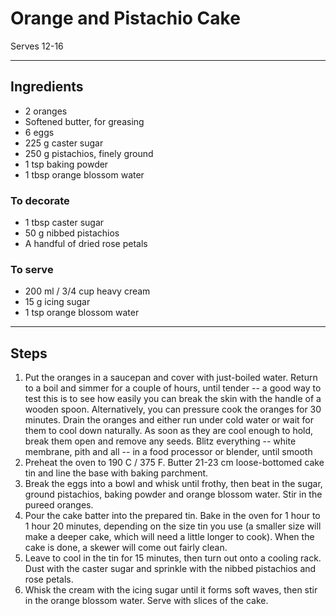# Orange and Pistachio Cake

Serves 12-16

---

## Ingredients

* 2 oranges
* Softened butter, for greasing
* 6 eggs
* 225 g caster sugar
* 250 g pistachios, finely ground
* 1 tsp baking powder
* 1 tbsp orange blossom water

### To decorate
* 1 tbsp caster sugar
* 50 g nibbed pistachios
* A handful of dried rose petals

### To serve
* 200 ml / 3/4 cup heavy cream
* 15 g icing sugar
* 1 tsp orange blossom water

---

## Steps

1.  Put the oranges in a saucepan and cover with just-boiled water. Return to a boil and simmer for a couple of hours, until tender -- a good way to test this is to see how easily you can break the skin with the handle of a wooden spoon. Alternatively, you can pressure cook the oranges for 30 minutes. Drain the oranges and either run under cold water or wait for them to cool down naturally. As soon as they are cool enough to hold, break them open and remove any seeds. Blitz everything -- white membrane, pith and all -- in a food processor or blender, until smooth
2.  Preheat the oven to 190 C / 375 F. Butter 21-23 cm loose-bottomed cake tin and line the base with baking parchment.
3.  Break the eggs into a bowl and whisk until frothy, then beat in the sugar, ground pistachios, baking powder and orange blossom water. Stir in the pureed oranges.
4.  Pour the cake batter into the prepared tin. Bake in the oven for 1 hour to 1 hour 20 minutes, depending on the size tin you use (a smaller size will make a deeper cake, which will need a little longer to cook). When the cake is done, a skewer will come out fairly clean.
5.  Leave to cool in the tin for 15 minutes, then turn out onto a cooling rack. Dust with the caster sugar and sprinkle with the nibbed pistachios and rose petals.
6.  Whisk the cream with the icing sugar until it forms soft waves, then stir in the orange blossom water. Serve with slices of the cake.